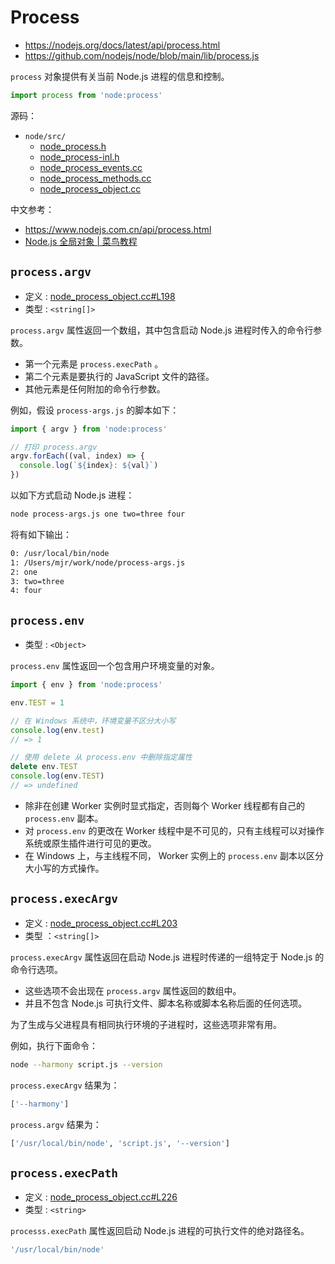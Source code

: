 # Process

- <https://nodejs.org/docs/latest/api/process.html>
- <https://github.com/nodejs/node/blob/main/lib/process.js>

`process` 对象提供有关当前 Node.js 进程的信息和控制。

```js
import process from 'node:process'
```

源码：

- `node/src/`
  - [node_process.h](https://github.com/nodejs/node/blob/main/src/node_process.h)
  - [node_process-inl.h](https://github.com/nodejs/node/blob/main/src/node_process-inl.h)
  - [node_process_events.cc](https://github.com/nodejs/node/blob/main/src/node_process_events.cc)
  - [node_process_methods.cc](https://github.com/nodejs/node/blob/main/src/node_process_methods.cc)
  - [node_process_object.cc](https://github.com/nodejs/node/blob/main/src/node_process_object.cc)

中文参考：

- <https://www.nodejs.com.cn/api/process.html>
- [Node.js 全局对象 | 菜鸟教程](https://www.runoob.com/nodejs/nodejs-global-object.html)

## `process.argv`

- 定义 : [node_process_object.cc#L198][src_argv]
- 类型 : `<string[]>`

`process.argv` 属性返回一个数组，其中包含启动 Node.js 进程时传入的命令行参数。

- 第一个元素是 `process.execPath` 。
- 第二个元素是要执行的 JavaScript 文件的路径。
- 其他元素是任何附加的命令行参数。

例如，假设 `process-args.js` 的脚本如下：

```js
import { argv } from 'node:process'

// 打印 process.argv
argv.forEach((val, index) => {
  console.log(`${index}: ${val}`)
})
```

以如下方式启动 Node.js 进程：

```sh
node process-args.js one two=three four
```

将有如下输出：

```sh
0: /usr/local/bin/node
1: /Users/mjr/work/node/process-args.js
2: one
3: two=three
4: four
```

## `process.env`

- 类型 : `<Object>`

`process.env` 属性返回一个包含用户环境变量的对象。

```js
import { env } from 'node:process'

env.TEST = 1

// 在 Windows 系统中，环境变量不区分大小写
console.log(env.test)
// => 1

// 使用 delete 从 process.env 中删除指定属性
delete env.TEST
console.log(env.TEST)
// => undefined
```

- 除非在创建 Worker 实例时显式指定，否则每个 Worker 线程都有自己的 `process.env` 副本。
- 对 `process.env` 的更改在 Worker 线程中是不可见的，只有主线程可以对操作系统或原生插件进行可见的更改。
- 在 Windows 上，与主线程不同， Worker 实例上的 `process.env` 副本以区分大小写的方式操作。

## `process.execArgv`

- 定义 : [node_process_object.cc#L203][src_execArgv]
- 类型 ：`<string[]>`

`process.execArgv` 属性返回在启动 Node.js 进程时传递的一组特定于 Node.js 的命令行选项。

- 这些选项不会出现在 `process.argv` 属性返回的数组中。
- 并且不包含 Node.js 可执行文件、脚本名称或脚本名称后面的任何选项。

为了生成与父进程具有相同执行环境的子进程时，这些选项非常有用。

例如，执行下面命令：

```sh
node --harmony script.js --version
```

`process.execArgv` 结果为：

```sh
['--harmony']
```

`process.argv` 结果为：

```sh
['/usr/local/bin/node', 'script.js', '--version']
```

## `process.execPath`

- 定义 : [node_process_object.cc#L226][src_execPath]
- 类型 : `<string>`

`processs.execPath` 属性返回启动 Node.js 进程的可执行文件的绝对路径名。

```sh
'/usr/local/bin/node'
```

[src_argv]: https://github.com/nodejs/node/blob/main/src/node_process_object.cc#L198
[src_execArgv]: https://github.com/nodejs/node/blob/main/src/node_process_object.cc#L203
[src_execPath]: https://github.com/nodejs/node/blob/main/src/node_process_object.cc#L226
